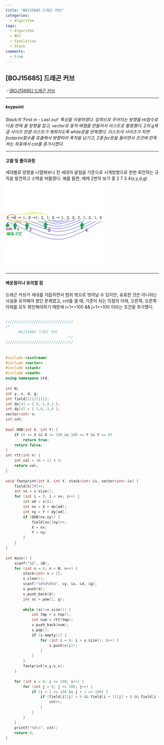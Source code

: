 ```yaml
---
title: "BOJ15685 드래곤 커브"
categories:
  - Algorithm
tags:
  - Algorithm
  - BOJ
  - Simulation
  - Stack
comments:
  - true
---
```


## [BOJ15685] 드래곤 커브
 ☞[[BOJ15685] 드래곤 커브](https://www.acmicpc.net/problem/15685)

---

##### keypoint
*Stack의 'First in - Last out' 특성을 이용하였다. 입력으로 주어지는 방향을 rtt함수로 다음 번에 올 방향을 잡고, vector로 동적 배열을 만들어서 리스트로 활용했다. 2의 g제곱 사이즈 만큼 리스트가 채워지도록 while문을 반복했다. 리스트의 사이즈가 차면 footprint함수를 호출해서 방향따라 족적을 남기고, 2중 for문을 돌리면서 조건에 만족하는 좌표에서 cnt를 증가시켰다.*

---

#### 고찰 및 풀이과정
세대별로 방향을 나열해보니 전 세대의 끝점을 기준으로 시계방향으로 한번 회전하는 규칙을 발견하고 스택을 떠올렸다. 예를 들면,
예제 2번의 보기 중
2 7 3 4(x,y,d,g)
![example](assets/img/algorithm/drcv.png)

---

#### 배운점이나 유의할 점
드래곤 커브가 세대를 거듭하면서 범위 밖으로 벗어날 수 있지만, 유효한 것은 아니라는 사실을 유의해야 했던 문제였고, cnt를 셀 때, 기준이 되는 지점의 아래, 오른쪽, 오른쪽아래를 모두 확인해야하기 때문에 i+1<=100 && j+1<=100 이라는 조건을 추가했다.


```cpp

///////////////////////////////
/*
      BOJ15685 드래곤 커브
                             */
///////////////////////////////


#include <iostream>
#include <vector>
#include <stack>
#include <cmath>
using namespace std;

int N;
int y, x, d, g;
int field[111][111];
int dx[4] = { 0,-1,0,1 };
int dy[4] = { 1,0,-1,0 };
vector<int> v;
int cnt;

bool OOB(int X, int Y) {
	if (0 <= X && X <= 100 && 100 >= Y && Y >= 0)
		return true;
	return false;
}
int rtt(int n) {
	int val = (n + 1) % 4;
	return val;
}

void footprint(int X, int Y, stack<int> &s, vector<int> &v) {
	field[X][Y]++;
	int vs = v.size();
	for (int i = 0; i < vs; i++) {
		int od = v[i];
		int nx = X + dx[od];
		int ny = Y + dy[od];
		if (OOB(nx,ny)) {
			field[nx][ny]++;
			X = nx;
			Y = ny;
		}
	}
}

int main() {
	scanf("%d", &N);
	for (int n = 0; n < N; n++) {
		stack<int> s = {};
		v.clear();
		scanf("%d%d%d%d", &y, &x, &d, &g);
		s.push(d);
		v.push_back(d);
		int sc = pow(2, g);

		while (sc!=v.size()) {
			int tmp = s.top();
			int num = rtt(tmp);
			v.push_back(num);
			s.pop();
			if (s.empty()) {
				for (int i = 0; i < v.size(); i++) {
					s.push(v[i]);
				}
			}
		}
		footprint(x,y,s,v);
	}

	for (int i = 0; i <= 100; i++) {
		for (int j = 0; j <= 100; j++) {
			if (i + 1 <= 100 && j + 1 <= 100) {
				if (field[i][j] > 0 && field[i + 1][j] > 0 && field[i + 1][j + 1] > 0 && field[i][j + 1] > 0) {
					cnt++;
				}
			}
		}
	}
	printf("%d\n", cnt);
	return 0;
}
```
